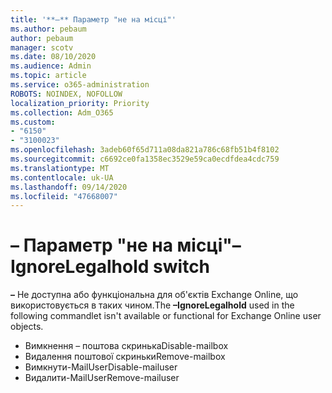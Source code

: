 ```yaml
---
title: '**–** Параметр "не на місці"'
ms.author: pebaum
author: pebaum
manager: scotv
ms.date: 08/10/2020
ms.audience: Admin
ms.topic: article
ms.service: o365-administration
ROBOTS: NOINDEX, NOFOLLOW
localization_priority: Priority
ms.collection: Adm_O365
ms.custom:
- "6150"
- "3100023"
ms.openlocfilehash: 3adeb60f65d711a08da821a786c68fb51b4f8102
ms.sourcegitcommit: c6692ce0fa1358ec3529e59ca0ecdfdea4cdc759
ms.translationtype: MT
ms.contentlocale: uk-UA
ms.lasthandoff: 09/14/2020
ms.locfileid: "47668007"
---
```

# <a name="ignorelegalhold-switch"></a><span data-ttu-id="e4c5e-102">**–** Параметр "не на місці"</span><span class="sxs-lookup"><span data-stu-id="e4c5e-102">**–IgnoreLegalhold** switch</span></span>

<span data-ttu-id="e4c5e-103">**–** Не доступна або функціональна для об'єктів Exchange Online, що використовується в таких чином.</span><span class="sxs-lookup"><span data-stu-id="e4c5e-103">The **–IgnoreLegalhold** used in the following commandlet isn't available or functional for Exchange Online user objects.</span></span>

- <span data-ttu-id="e4c5e-104">Вимкнення – поштова скринька</span><span class="sxs-lookup"><span data-stu-id="e4c5e-104">Disable-mailbox</span></span>
- <span data-ttu-id="e4c5e-105">Видалення поштової скриньки</span><span class="sxs-lookup"><span data-stu-id="e4c5e-105">Remove-mailbox</span></span>
- <span data-ttu-id="e4c5e-106">Вимкнути-MailUser</span><span class="sxs-lookup"><span data-stu-id="e4c5e-106">Disable-mailuser</span></span>
- <span data-ttu-id="e4c5e-107">Видалити-MailUser</span><span class="sxs-lookup"><span data-stu-id="e4c5e-107">Remove-mailuser</span></span>